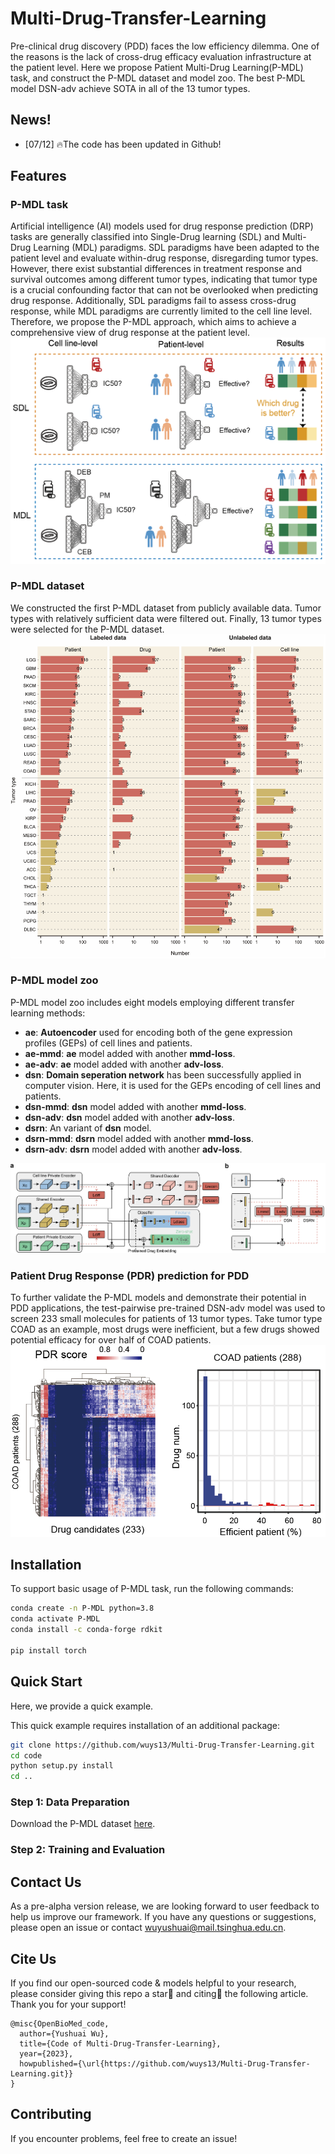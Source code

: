 # Multi-Drug-Transfer-Learning
Pre-clinical drug discovery (PDD) faces the low efficiency dilemma. One of the reasons is the lack of cross-drug efficacy evaluation infrastructure at the patient level. Here we propose Patient Multi-Drug Learning(P-MDL) task, and construct the P-MDL dataset and model zoo. The best P-MDL model DSN-adv achieve SOTA in all of the 13 tumor types. 


## News!

- [07/12] 🔥The code has been updated in Github!



## Features

### P-MDL task
Artificial intelligence (AI) models used for drug response prediction (DRP) tasks are generally classified into Single-Drug learning (SDL) and Multi-Drug Learning (MDL) paradigms. SDL paradigms have been adapted to the patient level and evaluate within-drug response, disregarding tumor types. However, there exist substantial differences in treatment response and survival outcomes among different tumor types, indicating that tumor type is a crucial confounding factor that can not be overlooked when predicting drug response. Additionally, SDL paradigms fail to assess cross-drug response, while MDL paradigms are currently limited to the cell line level. Therefore, we propose the P-MDL approach, which aims to achieve a comprehensive view of drug response at the patient level.
![DRP paradigms and limitations](./png/1_AI_DRP_model.png)

### P-MDL dataset
We constructed the first P-MDL dataset from publicly available data. Tumor types with relatively sufficient data were filtered out. Finally, 13 tumor types were selected for the P-MDL dataset.
![P-MDL dataset spanning 13 tumor types](./png/2_P-MDL_dataset.png)

### P-MDL model zoo

P-MDL model zoo includes eight models employing different transfer learning methods:
- **ae**: **Autoencoder** used for encoding both of the gene expression profiles (GEPs) of cell lines and patients.
- **ae-mmd**: **ae** model added with another **mmd-loss**.
- **ae-adv**: **ae** model added with another **adv-loss**.
- **dsn**: **Domain seperation network** has been successfully applied in computer vision. Here, it is used for the GEPs encoding of cell lines and patients.
- **dsn-mmd**: **dsn** model added with another **mmd-loss**.
- **dsn-adv**: **dsn** model added with another **adv-loss**.
- **dsrn**: An variant of **dsn** model.
- **dsrn-mmd**: **dsrn** model added with another **mmd-loss**.
- **dsrn-adv**: **dsrn** model added with another **adv-loss**.

![P-MDL model zoo architecture](./png/3_P-DML_model_zoo.png)

### Patient Drug Response (PDR) prediction for PDD
To further validate the P-MDL models and demonstrate their potential in PDD applications, the test-pairwise pre-trained DSN-adv model was used to screen 233 small molecules for patients of 13 tumor types.
Take tumor type COAD as an example, most drugs were inefficient, but a few drugs showed potential efficacy for over half of COAD patients.
![PDR score and analysis](./png/5_PDR_result.png)


## Installation

To support basic usage of P-MDL task, run the following commands:

```bash
conda create -n P-MDL python=3.8
conda activate P-MDL
conda install -c conda-forge rdkit

pip install torch

```

## Quick Start

Here, we provide a quick example.

This quick example requires installation of an additional package:
```bash
git clone https://github.com/wuys13/Multi-Drug-Transfer-Learning.git
cd code
python setup.py install
cd ..
```

### Step 1: Data Preparation

Download the P-MDL dataset [here](https://zenodo.org/record/8021167).

<!-- ```
mkdir datasets
cd datasets
mkdir dti
mv [your_path_of_davis] ./dti/davis
``` -->

### Step 2: Training and Evaluation

<!-- Run:

```bash
cd ../open_biomed
bash scripts/dti/train_baseline_regression.sh
```

The results will look like the following (running takes around 40 minutes on an NVIDIA A100 GPU):

```bash
INFO - __main__ - MSE: 0.2198, Pearson: 0.8529, Spearman: 0.7031, CI: 0.8927, r_m^2: 0.6928
``` -->

## Contact Us

As a pre-alpha version release, we are looking forward to user feedback to help us improve our framework. If you have any questions or suggestions, please open an issue or contact [wuyushuai@mail.tsinghua.edu.cn](wuyushuai@mail.tsinghua.edu.cn).


## Cite Us

If you find our open-sourced code & models helpful to your research, please consider giving this repo a star🌟 and citing📑 the following article. Thank you for your support!
```
@misc{OpenBioMed_code,
  author={Yushuai Wu},
  title={Code of Multi-Drug-Transfer-Learning},
  year={2023},
  howpublished={\url{https://github.com/wuys13/Multi-Drug-Transfer-Learning.git}}
}
```

## Contributing

If you encounter problems, feel free to create an issue! 